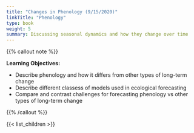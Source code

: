 ```yaml
---
title: "Changes in Phenology (9/15/2020)"
linkTitle: "Phenology"
type: book
weight: 5
summary: Discussing seasonal dynamics and how they change over time
---
```


{{% callout note %}}

**Learning Objectives:**
* Describe phenology and how it differs from other types of long-term change
* Describe different classess of models used in ecological forecasting
* Compare and contrast challenges for forecasting phenology vs other types of long-term change

{{% /callout %}}

{{< list_children >}}
